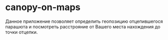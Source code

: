 # canopy-on-maps
Данное приложение позволяет определить геопозицию отцепившегося парашюта и посмотреть расстрояние от Вашего места нахождения до точки отцепки.